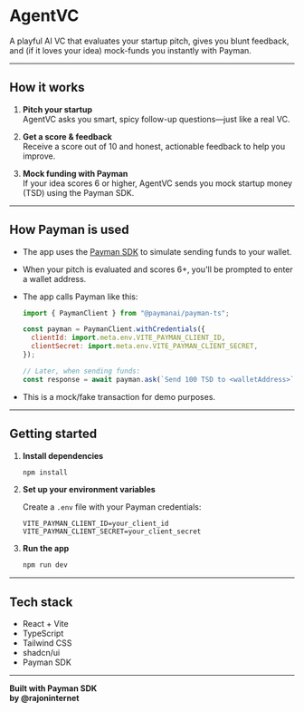 # AgentVC

A playful AI VC that evaluates your startup pitch, gives you blunt feedback, and (if it loves your idea) mock-funds you instantly with Payman.

---

## How it works

1. **Pitch your startup**  
   AgentVC asks you smart, spicy follow-up questions—just like a real VC.

2. **Get a score & feedback**  
   Receive a score out of 10 and honest, actionable feedback to help you improve.

3. **Mock funding with Payman**  
   If your idea scores 6 or higher, AgentVC sends you mock startup money (TSD) using the Payman SDK.

---

## How Payman is used

- The app uses the [Payman SDK](https://www.paymanai.com/) to simulate sending funds to your wallet.
- When your pitch is evaluated and scores 6+, you'll be prompted to enter a wallet address.
- The app calls Payman like this:

  ```js
  import { PaymanClient } from "@paymanai/payman-ts";

  const payman = PaymanClient.withCredentials({
    clientId: import.meta.env.VITE_PAYMAN_CLIENT_ID,
    clientSecret: import.meta.env.VITE_PAYMAN_CLIENT_SECRET,
  });

  // Later, when sending funds:
  const response = await payman.ask(`Send 100 TSD to <walletAddress>`);
  ```

- This is a mock/fake transaction for demo purposes.

---

## Getting started

1. **Install dependencies**

   ```sh
   npm install
   ```

2. **Set up your environment variables**

   Create a `.env` file with your Payman credentials:

   ```
   VITE_PAYMAN_CLIENT_ID=your_client_id
   VITE_PAYMAN_CLIENT_SECRET=your_client_secret
   ```

3. **Run the app**

   ```sh
   npm run dev
   ```

---

## Tech stack

- React + Vite
- TypeScript
- Tailwind CSS
- shadcn/ui
- Payman SDK

---

**Built with Payman SDK  
by @rajoninternet**
